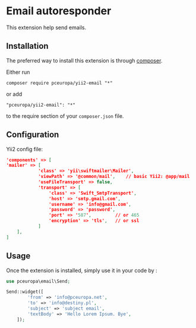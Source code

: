 Email autoresponder
===================
This extension help send emails.

Installation
------------

The preferred way to install this extension is through [composer](http://getcomposer.org/download/).

Either run

```
composer require pceuropa/yii2-email "*"
```

or add

```
"pceuropa/yii2-email": "*"
```

to the require section of your `composer.json` file.


Configuration
-------------

Yii2 config file:
```json
'components' => [
'mailer' => [
			'class' => 'yii\swiftmailer\Mailer',
			'viewPath' => '@common/mail',    // basic Yii2: @app/mail
			'useFileTransport' => false,
			'transport' => [
				'class' => 'Swift_SmtpTransport',
				'host' => 'smtp.gmail.com',
				'username' => 'info@gmail.com',
				'password' => 'password',
				'port' => '587',		 // or 465
				'encryption' => 'tls',   // or ssl
			]
    ],
]
```

Usage
-----

Once the extension is installed, simply use it in your code by  :

```php
use pceuropa\email\Send;

Send::widget([
		'from' => 'info@pceuropa.net',
		'to' => 'info@destiny.pl',
		'subject' => 'subject email',
		'textBody' => 'Hello Lorem Ipsum. Bye',
	]); 
```

